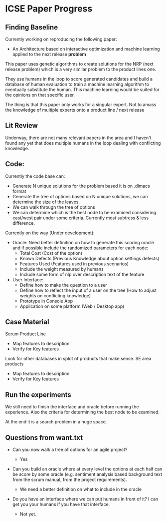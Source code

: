 # ICSE Paper Progress

## Finding Baseline

Currently working on reproducing the following paper:

* An Architecture based on interactive optimization and machine learning applied to the next release **problem**

This paper uses genetic algorithms to create solutions for the NRP (next release problem) which is a very similar problem to the product lines one.

They use humans in the loop to score generated candidates and build a database of human evaluation to train a machine learning algorithm to eventually substitute the human. This machine learning would be suited for the opinions on that specific user.

The thing is that this paper only works for a singular expert. Not to amass the knowledge of multiple experts onto a product line / next release

## Lit Review

Underway, there are not many relevant papers in the area and I haven't found any yet that does multiple humans in the loop dealing with conflicting knowledge.


## Code:

Currently the code base can:

* Generate N unique solutions for the problem based it is on .dimacs format
* Generate the tree of options based on N unique solutions, we can determine the size of the leaves.
* We can walk through the tree of options
* We can determine which is the best node to be examined considering east/west pair under some criteria. Currently most subtress & less difference.

Currently on the way (Under development):

* Oracle: Need better definition on how to generate this scoring oracle and if possible include the randomized parameters for each node:
    * Total Cost (Cost of the option)
    * Known Defects (Previous Knowledge about option settings defects)
    * Features Used (Features used in previous scenarios)
    * Include the weight measured by humans
    * Include some form of nlp over description text of the feature
* User Interface:
    * Define how to make the question to a user
    * Define how to reflect the input of a user on the tree (How to adjust weights on conflicting knowledge)
    * Prototype in Console App
    * Application on some platform (Web / Desktop app)

## Case Material

Scrum Product Line 

* Map features to description
* Verify for Key features

Look for other databases in splot of products that make sense. SE area products

* Map features to description
* Verify for Key features

## Run the experiments

We still need to finish the interface and oracle before running the experience. Also the criteria for determining the best node to be examined.

At the end it is a search problem in a huge space.

## Questions from want.txt

-   Can you now walk a tree of options for an agile project? 
    -   Yes

-   Can you build an oracle where at every level the options at each half can be score by some oracle 
    (e.g. sentiment analysis based background text from the scrum manual, from the project requirements). 
    - We need a better definition on what to include in the oracle
    
-   Do you have an interface where we can put humans  in front of it? 
        I can get you your humans if you have that interface.  
    - Not yet.
